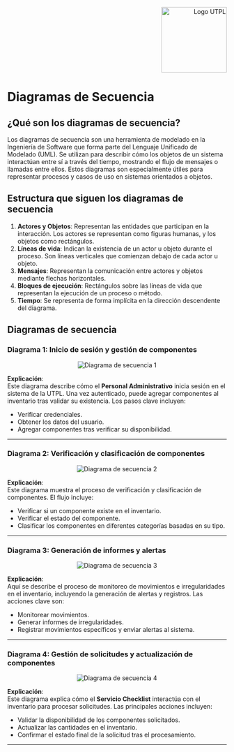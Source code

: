<p align="right">
  <img src="https://i.postimg.cc/13qQdqZs/utpllogo.png" alt="Logo UTPL" width="150"/>
</p>

# Diagramas de Secuencia

## ¿Qué son los diagramas de secuencia?
Los diagramas de secuencia son una herramienta de modelado en la Ingeniería de Software que forma parte del Lenguaje Unificado de Modelado (UML). Se utilizan para describir cómo los objetos de un sistema interactúan entre sí a través del tiempo, mostrando el flujo de mensajes o llamadas entre ellos. Estos diagramas son especialmente útiles para representar procesos y casos de uso en sistemas orientados a objetos.

## Estructura que siguen los diagramas de secuencia
1. **Actores y Objetos**: Representan las entidades que participan en la interacción. Los actores se representan como figuras humanas, y los objetos como rectángulos.
2. **Líneas de vida**: Indican la existencia de un actor u objeto durante el proceso. Son líneas verticales que comienzan debajo de cada actor u objeto.
3. **Mensajes**: Representan la comunicación entre actores y objetos mediante flechas horizontales.
4. **Bloques de ejecución**: Rectángulos sobre las líneas de vida que representan la ejecución de un proceso o método.
5. **Tiempo**: Se representa de forma implícita en la dirección descendente del diagrama.

## Diagramas de secuencia

### Diagrama 1: Inicio de sesión y gestión de componentes
<p align="center">
  <img src="https://i.postimg.cc/Gt4mLP2t/Inventario-de-Bodega-Diagrama-de-secuencia-1.png" alt="Diagrama de secuencia 1"/>
</p>

**Explicación**:  
Este diagrama describe cómo el **Personal Administrativo** inicia sesión en el sistema de la UTPL. Una vez autenticado, puede agregar componentes al inventario tras validar su existencia. Los pasos clave incluyen:  
- Verificar credenciales.  
- Obtener los datos del usuario.  
- Agregar componentes tras verificar su disponibilidad.

---

### Diagrama 2: Verificación y clasificación de componentes
<p align="center">
  <img src="https://i.postimg.cc/j2BdLWwX/Inventario-de-Bodega-Diagrama-de-secuencia-2.png" alt="Diagrama de secuencia 2"/>
</p>

**Explicación**:  
Este diagrama muestra el proceso de verificación y clasificación de componentes. El flujo incluye:  
- Verificar si un componente existe en el inventario.  
- Verificar el estado del componente.  
- Clasificar los componentes en diferentes categorías basadas en su tipo.

---

### Diagrama 3: Generación de informes y alertas
<p align="center">
  <img src="https://i.postimg.cc/gc70M7SZ/Inventario-de-Bodega-Diagrama-de-secuencia-3.png" alt="Diagrama de secuencia 3 "/>
</p>

**Explicación**:  
Aquí se describe el proceso de monitoreo de movimientos e irregularidades en el inventario, incluyendo la generación de alertas y registros. Las acciones clave son:  
- Monitorear movimientos.  
- Generar informes de irregularidades.  
- Registrar movimientos específicos y enviar alertas al sistema.

---

### Diagrama 4: Gestión de solicitudes y actualización de componentes
<p align="center">
  <img src="https://i.postimg.cc/B6Yvf7JR/Inventario-de-Bodega-Diagrama-de-secuencia-4.png" alt="Diagrama de secuencia 4"/>
</p>

**Explicación**:  
Este diagrama explica cómo el **Servicio Checklist** interactúa con el inventario para procesar solicitudes. Las principales acciones incluyen:  
- Validar la disponibilidad de los componentes solicitados.  
- Actualizar las cantidades en el inventario.  
- Confirmar el estado final de la solicitud tras el procesamiento.

---
